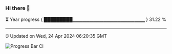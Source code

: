 ### Hi there 👋

⏳ Year progress { █████████▁▁▁▁▁▁▁▁▁▁▁▁▁▁▁▁▁▁▁▁▁ } 31.22 %

---

⏰ Updated on Wed, 24 Apr 2024 06:20:35 GMT

![Progress Bar CI](https://github.com/liununu/liununu/workflows/Progress%20Bar%20CI/badge.svg)
